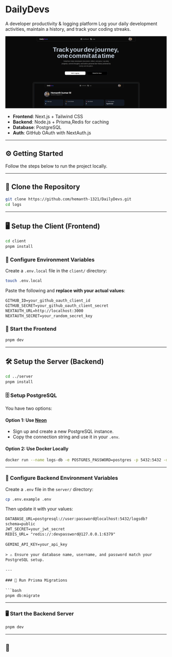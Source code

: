 # DailyDevs

A developer productivity & logging platform
Log your daily development activities, maintain a history, and track your coding streaks.

![Mocky Screenshot](./client/public/landing.png)

- **Frontend**: Next.js + Tailwind CSS
- **Backend**: Node.js + Prisma,Redis for caching
- **Database**: PostgreSQL
- **Auth**: GitHub OAuth with NextAuth.js

---

## ⚙️ Getting Started

Follow the steps below to run the project locally.

---

## 🔁 Clone the Repository

```bash
git clone https://github.com/hemanth-1321/DailyDevs.git
cd logs
```

---

## 🖥️ Setup the Client (Frontend)

```bash
cd client
pnpm install
```

### 🔐 Configure Environment Variables

Create a `.env.local` file in the `client/` directory:

```bash
touch .env.local
```

Paste the following and **replace with your actual values**:

```env
GITHUB_ID=your_github_oauth_client_id
GITHUB_SECRET=your_github_oauth_client_secret
NEXTAUTH_URL=http://localhost:3000
NEXTAUTH_SECRET=your_random_secret_key
```

### 🚀 Start the Frontend

```bash
pnpm dev
```

---

## 🛠️ Setup the Server (Backend)

```bash
cd ../server
pnpm install
```

### 🗄️ Setup PostgreSQL

You have two options:

#### Option 1: Use [Neon](https://neon.tech)

- Sign up and create a new PostgreSQL instance.
- Copy the connection string and use it in your `.env`.

#### Option 2: Use Docker Locally

```bash
docker run --name logs-db -e POSTGRES_PASSWORD=postgres -p 5432:5432 -d postgres
```

---

### 🔐 Configure Backend Environment Variables

Create a `.env` file in the `server/` directory:

```bash
cp .env.example .env
```

Then update it with your values:

````env
DATABASE_URL=postgresql://user:password@localhost:5432/logsdb?schema=public
JWT_SECRET=your_jwt_secret
REDIS_URL= "redis://:devpassword@127.0.0.1:6379"

GEMINI_API_KEY=your_api_key

> ⚠️ Ensure your database name, username, and password match your PostgreSQL setup.

---

### 🧱 Run Prisma Migrations

```bash
pnpm db:migrate
````

---

### 🖥️ Start the Backend Server

```bash
pnpm dev
```

---

## 🧰
